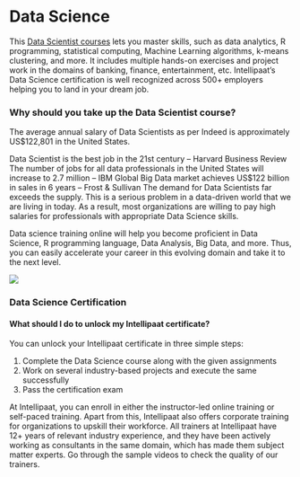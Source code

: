 # Data Science

This [Data Scientist courses](https://intellipaat.com/data-scientist-course-training/) lets you master skills, such as data analytics, R programming, statistical computing, Machine Learning algorithms, k-means clustering, and more. It includes multiple hands-on exercises and project work in the domains of banking, finance, entertainment, etc. Intellipaat’s Data Science certification is well recognized across 500+ employers helping you to land in your dream job.

### Why should you take up the Data Scientist course?

The average annual salary of Data Scientists as per Indeed is approximately US$122,801 in the United States.

Data Scientist is the best job in the 21st century – Harvard Business Review
The number of jobs for all data professionals in the United States will increase to 2.7 million – IBM
Global Big Data market achieves US$122 billion in sales in 6 years – Frost & Sullivan
The demand for Data Scientists far exceeds the supply. This is a serious problem in a data-driven world that we are living in today. As a result, most organizations are willing to pay high salaries for professionals with appropriate Data Science skills.

Data science training online will help you become proficient in Data Science, R programming language, Data Analysis, Big Data, and more. Thus, you can easily accelerate your career in this evolving domain and take it to the next level.

<img src="https://intellipaat.com/course-image/2014/11/Advantages-of-Data-Science-Course.png">

### Data Science Certification

#### What should I do to unlock my Intellipaat certificate?
You can unlock your Intellipaat certificate in three simple steps:

1. Complete the Data Science course along with the given assignments
2. Work on several industry-based projects and execute the same successfully
3. Pass the certification exam

At Intellipaat, you can enroll in either the instructor-led online training or self-paced training. Apart from this, Intellipaat also offers corporate training for organizations to upskill their workforce. All trainers at Intellipaat have 12+ years of relevant industry experience, and they have been actively working as consultants in the same domain, which has made them subject matter experts. Go through the sample videos to check the quality of our trainers.

